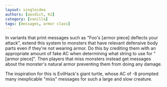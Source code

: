 ```yaml
---
layout: singleidea
authors: [aosdict, K2]
category: [vanilla]
tags: [messages, armor class]
---
```

In variants that print messages such as "Foo's [armor piece] deflects your
attack", extend this system to monsters that have relevant defensive body parts
even if they're not wearing armor. Do this by crediting them with an appropriate
amount of fake AC when determining what string to use for "[armor piece]". Then
players that miss monsters instead get messages about the monster's natural
armor preventing them from doing any damage.

The inspiration for this is EvilHack's giant turtle, whose AC of -8 prompted
many inexplicable "miss" messages for such a large and slow creature.
